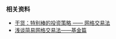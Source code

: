### 相关资料
- [干货：特别棒的投资策略 —— 网格交易法](https://www.19lou.com/forum-177-thread-7731536667372406-1-1.html)
- [浅谈简易网格交易法——基金篇](http://www.myzaker.com/article/5c00781477ac641e680ef8c4)